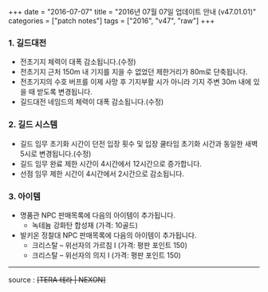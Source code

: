 +++
date = "2016-07-07"
title = "2016년 07월 07일 업데이트 안내 (v47.01.01)"
categories = ["patch notes"]
tags = ["2016", "v47", "raw"]
+++

### 1. 길드대전
- 전초기지 체력이 대폭 감소됩니다.(수정)
- 전초기지 근처 150m 내 기지를 지을 수 없었던 제한거리가 80m로 단축됩니다.
- 전초기지의 수호 버프를 이제 사망 후 기지부활 시가 아니라 기지 주변 30m 내에 있을 때 받도록 변경됩니다.
- 길드대전 네임드의 체력이 대폭 감소됩니다.(수정) 

### 2. 길드 시스템
- 길드 임무 초기화 시간이 던전 입장 횟수 및 입장 쿨타임 초기화 시간과 동일한 새벽5시로 변경됩니다.(수정) 
- 길드 임무 완료 제한 시간이 4시간에서 12시간으로 증가합니다.
- 선점 임무 제한 시간이 4시간에서 2시간으로 감소됩니다.

### 3. 아이템
- 명품관 NPC 판매목록에 다음의 아이템이 추가됩니다.
  - 녹테늄 강화탄 합성재 (가격: 10골드)
- 발키온 정찰대 NPC 판매목록에 다음의 아이템이 추가됩니다.
  - 크리스탈 – 위선자의 가르침 I (가격: 평판 포인트 150) 
  - 크리스탈 – 위선자의 의지 I (가격: 평판 포인트 150) 

----

source : ~~[TERA 테라 | NEXON]~~
